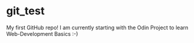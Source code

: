 # git_test
My first GitHub repo!
I am currently starting with the Odin Project to learn Web-Development Basics :-)